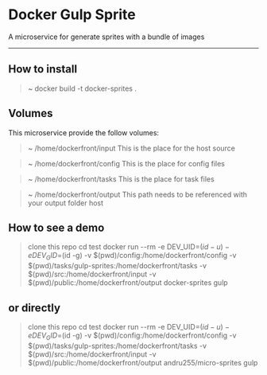 Docker Gulp Sprite
===================

A microservice for generate sprites with a bundle of images

----------


How to install
-------------

> ~ docker build -t docker-sprites . 


Volumes
-------------

This microservice provide the follow volumes:

> ~ /home/dockerfront/input
This is the place for the host source

> ~ /home/dockerfront/config
This is the place for config files

> ~ /home/dockerfront/tasks
This is the place for task files

> ~ /home/dockerfront/output
This path needs to be referenced with your output folder host

How to see a demo
---------------
> clone this repo
> cd test
> docker run --rm -e DEV_UID=$(id -u) -e DEV_GID=$(id -g) -v $(pwd)/config:/home/dockerfront/config -v $(pwd)/tasks/gulp-sprites:/home/dockerfront/tasks -v $(pwd)/src:/home/dockerfront/input -v $(pwd)/public:/home/dockerfront/output docker-sprites gulp

or directly
---------------
> clone this repo
> cd test
> docker run --rm -e DEV_UID=$(id -u) -e DEV_GID=$(id -g) -v $(pwd)/config:/home/dockerfront/config -v $(pwd)/tasks/gulp-sprites:/home/dockerfront/tasks -v $(pwd)/src:/home/dockerfront/input -v $(pwd)/public:/home/dockerfront/output andru255/micro-sprites gulp
